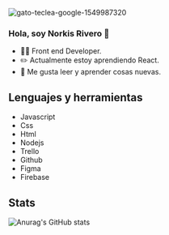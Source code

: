 ![gato-teclea-google-1549987320](https://user-images.githubusercontent.com/95089164/164022079-f76ea719-b0f6-493c-9bd7-8030a2d7912b.gif)


### Hola, soy Norkis Rivero 👋

- 👩‍💻 Front end Developer.
- ✏️ Actualmente estoy aprendiendo React.
- 📖 Me gusta leer y aprender cosas nuevas. 

## Lenguajes y herramientas
- Javascript
- Css
- Html
- Nodejs
- Trello
- Github
- Figma
- Firebase

## Stats

![Anurag's GitHub stats](https://github-readme-stats.vercel.app/api?username=NorkisRivero&show_icons=true&theme=radical)




